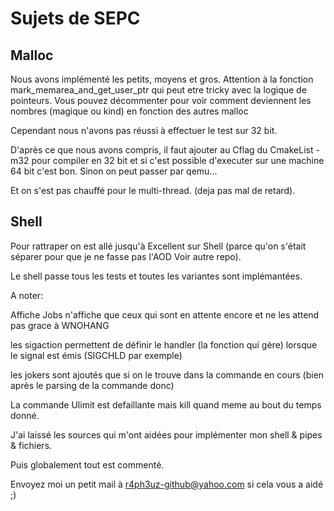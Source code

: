 # Sujets de SEPC
## Malloc 


Nous avons implémenté les petits, moyens et gros. Attention à la fonction mark_memarea_and_get_user_ptr qui peut etre tricky avec la logique de pointeurs. Vous pouvez décommenter pour voir comment deviennent les nombres (magique ou kind) en fonction des autres malloc

Cependant nous n'avons pas réussi à effectuer le test sur 32 bit.

D'après ce que nous avons compris, il faut ajouter au Cflag du CmakeList -m32 pour compiler en 32 bit et si c'est possible d'executer sur une machine 64 bit c'est bon. Sinon on peut passer par qemu...

Et on s'est pas chauffé pour le multi-thread. (deja pas mal de retard).

## Shell

Pour rattraper on est allé jusqu'à Excellent sur Shell (parce qu'on s'était séparer pour que je ne fasse pas l'AOD Voir autre repo).

Le shell passe tous les tests et toutes les variantes sont implémantées.

A noter:

Affiche Jobs n'affiche que ceux qui sont en attente encore et ne les attend pas grace à WNOHANG

les sigaction permettent de définir le handler (la fonction qui gère) lorsque le signal est émis (SIGCHLD par exemple)

les jokers sont ajoutés que si on le trouve dans la commande en cours (bien après le parsing de la commande donc)

La commande Ulimit est defaillante mais kill quand meme au bout du temps donné.

J'ai laissé les sources qui m'ont aidées pour implémenter mon shell & pipes & fichiers.

Puis globalement tout est commenté.




Envoyez moi un petit mail à r4ph3uz-github@yahoo.com si cela vous a aidé ;)
